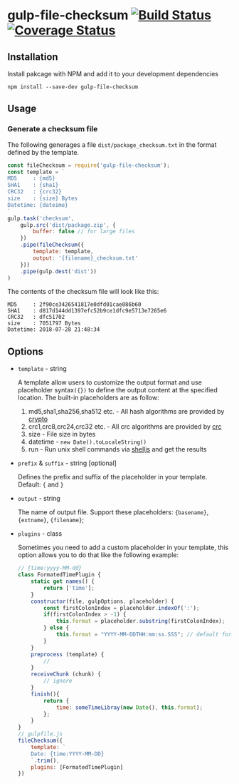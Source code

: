 # gulp-file-checksum [![Build Status](https://travis-ci.org/y1j2x34/gulp-file-checksum.svg?branch=master)](https://travis-ci.org/y1j2x34/gulp-file-checksum) [![Coverage Status](https://coveralls.io/repos/github/y1j2x34/gulp-file-checksum/badge.svg?branch=master)](https://coveralls.io/github/y1j2x34/gulp-file-checksum?branch=master)

## Installation

Install pakcage with NPM and add it to your development dependencies

`npm install --save-dev gulp-file-checksum`

## Usage

### Generate a checksum file

The following generages a file `dist/package_checksum.txt` in the format defined by the template.

```js
const fileChecksum = require('gulp-file-checksum');
const template = `
MD5     : {md5}
SHA1    : {sha1}
CRC32   : {crc32}
size    : {size} Bytes
Datetime: {dateime}
`
gulp.task('checksum',
    gulp.src('dist/package.zip', {
        buffer: false // for large files
    })
    .pipe(fileChecksum({
        template: template,
        output: '{filename}_checksum.txt'
    }))
    .pipe(gulp.dest('dist'))
)

```

The contents of the checksum file will look like this:

```plain
MD5     : 2f90ce3426541817e0dfd01cae086b60
SHA1    : d817d144dd1397efc52b9ce1dfc9e5713e7265e6
CRC32   : dfc51702
size    : 7051797 Bytes
Datetime: 2018-07-28 21:48:34
```

## Options

- `template` - string

    A template allow users to customize the output format and use placeholder syntax`({})` to define the output content at the specified location.
    The built-in placeholders are as follow:

    1. md5,sha1,sha256,sha512 etc. \- All hash algorithms are provided by [crypto](https://www.npmjs.com/package/crypto)
    2. crc1,crc8,crc24,crc32 etc. \- All crc algorithms are provided by [crc](https://www.npmjs.com/package/crc)
    3. size \- File size in bytes
    4. datetime \- `new Date().toLocaleString()`
    5. run \- Run unix shell commands via [shelljs](https://www.npmjs.com/package/shelljs) and get the results

- `prefix` & `suffix` - string [optional]

    Defines the prefix and suffix of the placeholder in your template.
    Default: `{` and `}`

- `output` - string

    The name of output file. Support these placeholders: `{basename}`, `{extname}`, `{filename}`;

- `plugins` - class

    Sometimes you need to add a custom placeholder in your template, this option allows you to do that like the following example:

    ```js
    // {time:yyyy-MM-dd}
    class FormatedTimePlugin {
        static get names() {
            return ['time'];
        }
        constructor(file, gulpOptions, placeholder) {
            const firstColonIndex = placeholder.indexOf(':');
            if(firstColonIndex > -1) {
                this.format = placeholder.substring(firstColonIndex);
            } else {
                this.format = "YYYY-MM-DDTHH:mm:ss.SSS"; // default format
            }
        }
        preprocess (template) {
            //
        }
        receiveChunk (chunk) {
            // ignore
        }
        finish(){
            return {
                time: someTimeLibray(new Date(), this.format);
            };
        }
    }
    // gulpfile.js
    fileChecksum({
        template: `
        Date: {time:YYYY-MM-DD}
        `.trim(),
        plugins: [FormatedTimePlugin]
    })
    ```

